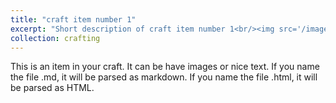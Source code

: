 ```yaml
---
title: "craft item number 1"
excerpt: "Short description of craft item number 1<br/><img src='/images/500x300.png'>"
collection: crafting
---
```


This is an item in your craft. It can be have images or nice text. If you name the file .md, it will be parsed as markdown. If you name the file .html, it will be parsed as HTML. 
